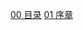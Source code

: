 [00 目录](https://github.com/henushang/HistoryOfChineseInternet/blob/master/00%E7%9B%AE%E5%BD%95.md)
[01 序章](https://github.com/henushang/HistoryOfChineseInternet/blob/master/01%20%E5%BA%8F%E7%AB%A0.md)
